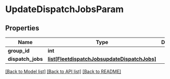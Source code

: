 # UpdateDispatchJobsParam

## Properties
Name | Type | Description | Notes
------------ | ------------- | ------------- | -------------
**group_id** | **int** |  | 
**dispatch_jobs** | [**list[FleetdispatchJobsupdateDispatchJobs]**](FleetdispatchJobsupdateDispatchJobs.md) |  | 

[[Back to Model list]](../README.md#documentation-for-models) [[Back to API list]](../README.md#documentation-for-api-endpoints) [[Back to README]](../README.md)


